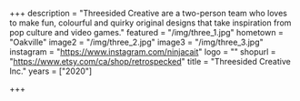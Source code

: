 +++
description = "Threesided Creative are a two-person team who loves to make fun, colourful and quirky original designs that take inspiration from pop culture and video games."
featured = "/img/three_1.jpg"
hometown = "Oakville"
image2 = "/img/three_2.jpg"
image3 = "/img/three_3.jpg"
instagram = "https://www.instagram.com/ninjacait"
logo = ""
shopurl = "https://www.etsy.com/ca/shop/retrospecked"
title = "Threesided Creative Inc."
years = ["2020"]

+++
